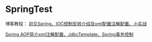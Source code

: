# SpringTest
博客教程：
[初见Spring、IOC控制反转介绍及xml配置注解配置、小实战](https://blog.csdn.net/qq_42120178/article/details/99625064)

[Spring AOP简介xml注解配置、JdbcTemplate、Spring事务控制](https://blog.csdn.net/qq_42120178/article/details/99817910)
